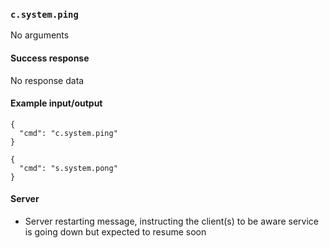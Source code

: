 ### `c.system.ping`
No arguments

#### Success response
No response data

#### Example input/output
```
{
  "cmd": "c.system.ping"
}

{
  "cmd": "s.system.pong"
}
```


#### Server
- Server restarting message, instructing the client(s) to be aware service is going down but expected to resume soon
